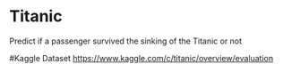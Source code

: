 # Titanic
Predict if a passenger survived the sinking of the Titanic or not

#Kaggle Dataset
https://www.kaggle.com/c/titanic/overview/evaluation
